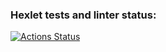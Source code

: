 ### Hexlet tests and linter status:
[![Actions Status](https://github.com/Helga1503/qa-engineer-project-85/actions/workflows/hexlet-check.yml/badge.svg)](https://github.com/Helga1503/qa-engineer-project-85/actions)